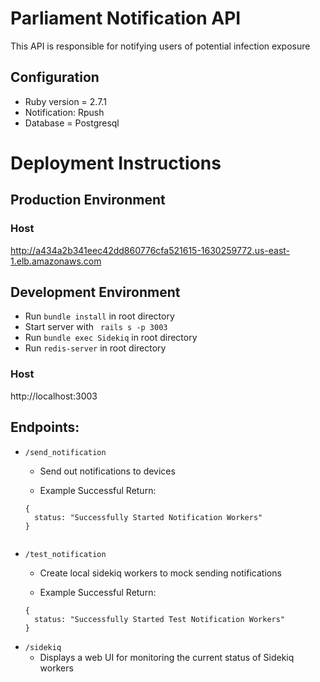 # Parliament Notification API

This API is responsible for notifying users of potential infection exposure

## Configuration

* Ruby version = 2.7.1
* Notification: Rpush
* Database = Postgresql

# Deployment Instructions
## Production Environment
### Host
http://a434a2b341eec42dd860776cfa521615-1630259772.us-east-1.elb.amazonaws.com

## Development Environment
- Run ``` bundle install ``` in root directory
- Start server with ``` rails s -p 3003```
- Run ``` bundle exec Sidekiq ``` in root directory
- Run ``` redis-server ``` in root directory
### Host
http://localhost:3003

## Endpoints:
- ```/send_notification ```
    - Send out notifications to devices

    - Example Successful Return:
    ```
    {
      status: "Successfully Started Notification Workers"
    }
     
- ```/test_notification ```
    - Create local sidekiq workers to mock sending notifications

    - Example Successful Return:
    ```
    {
      status: "Successfully Started Test Notification Workers"
    }
    
- ```/sidekiq ```
    - Displays a web UI for monitoring the current status of Sidekiq workers
